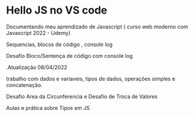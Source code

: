 # Hello JS no VS code

Documentando meu aprendizado de Javascript ( curso web moderno com Javascript 2022 - Udemy)

Sequencias, blocos de código , console log

Desafio Bloco/Sentença de código com console log

.Atualização 08/04/2022

trabalho com dados e variaveis, tipos de dados, operações simples e concatenação.

Desafio Area da  Circunferencia e Desafio de Troca de Valores

Aulas e prática sobre Tipos em JS

